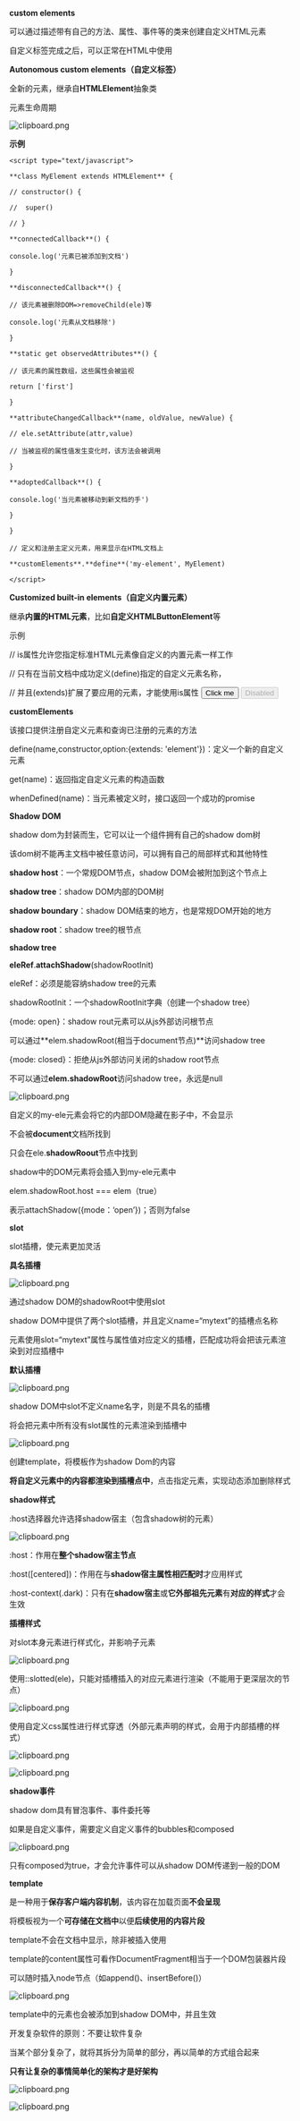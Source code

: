 **custom elements**

可以通过描述带有自己的方法、属性、事件等的类来创建自定义HTML元素

自定义标签完成之后，可以正常在HTML中使用

**Autonomous custom elements（自定义标签）**

全新的元素，继承自**HTMLElement**抽象类

元素生命周期

![clipboard.png](./assets/Aspose.Words.dc16c6af-a881-4f21-9080-4774cc7b46fc.001.png)

**示例**

<!-- **<my-element first="123">123</my-element>** -->

```
<script type="text/javascript">

**class MyElement extends HTMLElement** {

// constructor() {

//  super()

// }

**connectedCallback**() {

console.log('元素已被添加到文档')

}

**disconnectedCallback**() {

// 该元素被删除DOM=>removeChild(ele)等

console.log('元素从文档移除')

}

**static get observedAttributes**() {

// 该元素的属性数组，这些属性会被监视

return ['first']

}

**attributeChangedCallback**(name, oldValue, newValue) {

// ele.setAttribute(attr,value)

// 当被监视的属性值发生变化时，该方法会被调用

}

**adoptedCallback**() {

console.log('当元素被移动到新文档的手')

}

}

// 定义和注册主定义元素，用来显示在HTML文档上

**customElements**.**define**('my-element', MyElement)

</script>
```
**Customized built-in elements（自定义内置元素）**

继承**内置的HTML元素**，比如**自定义HTMLButtonElement**等

示例

<script> // 这个按钮在被点击的时候说 "hello"，该自定义元素继承自HTMLButton元素 class HelloButton extends HTMLButtonElement {   constructor() {     super();     this.addEventListener('click', () => alert("Hello!"));   } } // 注册一个hello-button的元素，指定元素构造器，可选：继承已创建的元素（拥有其属性和方法） customElements.define('hello-button', HelloButton, {extends: 'button'}); </script>

// is属性允许您指定标准HTML元素像自定义的内置元素一样工作

// 只有在当前文档中成功定义(define)指定的自定义元素名称，

// 并且(extends)扩展了要应用的元素，才能使用is属性   <button is="hello-button">Click me</button>   <button is="hello-button" disabled>Disabled</button>

**customElements**

该接口提供注册自定义元素和查询已注册的元素的方法

define(name,constructor,option:{extends: 'element'})：定义一个新的自定义元素

get(name)：返回指定自定义元素的构造函数

whenDefined(name)：当元素被定义时，接口返回一个成功的promise

**Shadow DOM**

shadow dom为封装而生，它可以让一个组件拥有自己的shadow dom树

该dom树不能再主文档中被任意访问，可以拥有自己的局部样式和其他特性

**shadow host**：一个常规DOM节点，shadow DOM会被附加到这个节点上

**shadow tree**：shadow DOM内部的DOM树

**shadow boundary**：shadow DOM结束的地方，也是常规DOM开始的地方

**shadow root**：shadow tree的根节点

**shadow tree**

**eleRef**.**attachShadow**(shadowRootInit)

eleRef：必须是能容纳shadow tree的元素

shadowRootInit：一个shadowRootInit字典（创建一个shadow tree）

{mode: open}：shadow rout元素可以从js外部访问根节点

可以通过**elem.shadowRoot(相当于document节点)**访问shadow tree

{mode: closed}：拒绝从js外部访问关闭的shadow root节点

不可以通过**elem.shadowRoot**访问shadow tree，永远是null

![clipboard.png](./assets/Aspose.Words.dc16c6af-a881-4f21-9080-4774cc7b46fc.002.png)

自定义的my-ele元素会将它的内部DOM隐藏在影子中，不会显示

不会被**document**文档所找到

只会在ele.**shadowRoout**节点中找到

shadow中的DOM元素将会插入到my-ele元素中

elem.shadowRoot.host === elem（true）

表示attachShadow({mode：‘open’})；否则为false

**slot**

slot插槽，使元素更加灵活

**具名插槽**

![clipboard.png](./assets/Aspose.Words.dc16c6af-a881-4f21-9080-4774cc7b46fc.003.png)

通过shadow DOM的shadowRoot中使用slot

shadow DOM中提供了两个slot插槽，并且定义name=“mytext”的插槽点名称

元素使用slot=“mytext”属性与属性值对应定义的插槽，匹配成功将会把该元素渲染到对应插槽中

**默认插槽**

![clipboard.png](./assets/Aspose.Words.dc16c6af-a881-4f21-9080-4774cc7b46fc.004.png)

shadow DOM中slot不定义name名字，则是不具名的插槽

将会把元素中所有没有slot属性的元素渲染到插槽中

![clipboard.png](./assets/Aspose.Words.dc16c6af-a881-4f21-9080-4774cc7b46fc.005.png)

创建template，将模板作为shadow Dom的内容

**将自定义元素中的内容都渲染到插槽点中**，点击指定元素，实现动态添加删除样式

**shadow样式**

:host选择器允许选择shadow宿主（包含shadow树的元素）

![clipboard.png](./assets/Aspose.Words.dc16c6af-a881-4f21-9080-4774cc7b46fc.006.png)

:host：作用在**整个shadow宿主节点**

:host([centered])：作用在与**shadow宿主属性相匹配时**才应用样式

:host-context(.dark)：只有在**shadow宿主**或**它外部祖先元素**有**对应的样式**才会生效

**插槽样式**

对slot本身元素进行样式化，并影响子元素

![clipboard.png](./assets/Aspose.Words.dc16c6af-a881-4f21-9080-4774cc7b46fc.007.png)

使用::slotted(ele)，只能对插槽插入的对应元素进行渲染（不能用于更深层次的节点）

![clipboard.png](./assets/Aspose.Words.dc16c6af-a881-4f21-9080-4774cc7b46fc.008.png)

使用自定义css属性进行样式穿透（外部元素声明的样式，会用于内部插槽的样式）

![clipboard.png](./assets/Aspose.Words.dc16c6af-a881-4f21-9080-4774cc7b46fc.009.png)

![clipboard.png](./assets/Aspose.Words.dc16c6af-a881-4f21-9080-4774cc7b46fc.010.png)

**shadow事件**

shadow dom具有冒泡事件、事件委托等

如果是自定义事件，需要定义自定义事件的bubbles和composed

![clipboard.png](./assets/Aspose.Words.dc16c6af-a881-4f21-9080-4774cc7b46fc.011.png)

只有composed为true，才会允许事件可以从shadow DOM传递到一般的DOM

**template**

是一种用于**保存客户端内容机制**，该内容在加载页面**不会呈现**

将模板视为一个**可存储在文档中**以便**后续使用的内容片段**

template不会在文档中显示，除非被插入使用

template的content属性可看作DocumentFragment相当于一个DOM包装器片段

可以随时插入node节点（如append()、insertBefore()）

![clipboard.png](./assets/Aspose.Words.dc16c6af-a881-4f21-9080-4774cc7b46fc.012.png)

template中的元素也会被添加到shadow DOM中，并且生效

开发复杂软件的原则：不要让软件复杂

当某个部分复杂了，就将其拆分为简单的部分，再以简单的方式组合起来

**只有让复杂的事情简单化的架构才是好架构**

![clipboard.png](./assets/Aspose.Words.dc16c6af-a881-4f21-9080-4774cc7b46fc.013.png)

![clipboard.png](./assets/Aspose.Words.dc16c6af-a881-4f21-9080-4774cc7b46fc.014.png)

